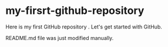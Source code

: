 # my-firsrt-github-repository
Here is my first GitHub repository . Let's get started with GitHub.

README.md file was just modified manually.
